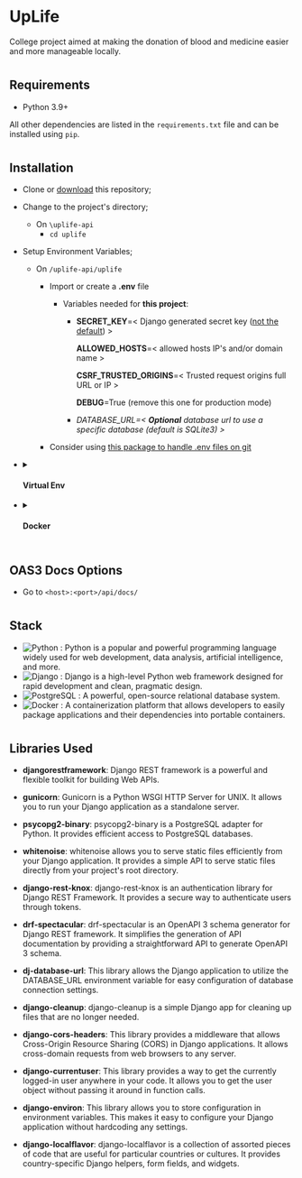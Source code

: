 # UpLife

College project aimed at making the donation of blood and medicine easier and more manageable locally.

#

## Requirements

- Python 3.9+

All other dependencies are listed in the `requirements.txt` file and can be installed using `pip`.

#

## Installation

- Clone or [download](https://github.com/Iah-Uch/uplife-api/archive/refs/heads/main.zip) this repository;

- Change to the project's directory;

  - On `\uplife-api`
    - `cd uplife`

- Setup Environment Variables;

  - On `/uplife-api/uplife`

    - Import or create a **.env** file

      - Variables needed for **this project**:

        - **SECRET_KEY**=< Django generated secret key ([not the default](https://humberto.io/blog/tldr-generate-django-secret-key/)) >

          **ALLOWED_HOSTS**=< allowed hosts IP's and/or domain name >

          **CSRF_TRUSTED_ORIGINS**=< Trusted request origins full URL or IP >

          **DEBUG**=True (remove this one for production mode)

        - _DATABASE_URL=< **Optional** database url to use a specific database (default is SQLite3) >_

    - Consider using [this package to handle .env files on git](https://github.com/harrisonpim/dotenv-stripout)

- <details closed="true"><summary><h4>Virtual Env</h4></summary>
    - Create a virtual environment;

      - On `/uplife-api/uplife`
        - `python -m venv venv`
        - Activate the venv
          - `.\venv\Scripts\activate`

  - Install the dependencies;

    - On `/uplife-api/uplife`
      - `pip install -r .\requirements.txt`

  - Run initial management commands

    - On `/uplife-api/uplife`
      - Create the database Migrations
        - `python .\manage.py makemigrations`
      - Run the Migrations
        - `python .\manage.py migrate`
      - Collect Static Files
        - `python .\manage.py collectstatic --noinput`

  - Create a Super User for testing

    - On `/uplife-api/uplife`
      - ` python .\manage.py createsuperuser`

  - Run the project - On `/uplife-api/uplife` - ` python .\manage.py runserver`
  </details>

- <details closed="true">
  <summary> 
    <h4>Docker</h4> 
  </summary>

  - Setup Environment Variables Caveat;

    - Inside DockerFile there are several attributes to change before deploying, but it is fine as is for testing

  - Run Docker Compose Routine;

    - On `\uplife-api\uplife` - `docker compose up --build`
  </details>

#

## OAS3 Docs Options

- Go to `<host>:<port>/api/docs/`

#

## Stack
- ![Python](https://img.shields.io/badge/-Python-3776AB?style=flat-square&logo=python&logoColor=white)
: Python is a popular and powerful programming language widely used for web development, data analysis, artificial intelligence, and more.
- ![Django](https://img.shields.io/badge/-Django-092E20?style=flat-square&logo=django&logoColor=white)
: Django is a high-level Python web framework designed for rapid development and clean, pragmatic design.
- ![PostgreSQL](https://img.shields.io/badge/-PostgreSQL-4169E1?style=flat-square&logo=postgresql&logoColor=white)
: A powerful, open-source relational database system.
- ![Docker](https://img.shields.io/badge/-Docker-2496ED?style=flat-square&logo=docker&logoColor=white)
: A containerization platform that allows developers to easily package applications and their dependencies into portable containers.

#

## Libraries Used
- **djangorestframework**: Django REST framework is a powerful and flexible toolkit for building Web APIs.

- **gunicorn**: Gunicorn is a Python WSGI HTTP Server for UNIX. It allows you to run your Django application as a standalone server.

- **psycopg2-binary**: psycopg2-binary is a PostgreSQL adapter for Python. It provides efficient access to PostgreSQL databases.

- **whitenoise**: whitenoise allows you to serve static files efficiently from your Django application. It provides a simple API to serve static files directly from your project's root directory.

- **django-rest-knox**: django-rest-knox is an authentication library for Django REST Framework. It provides a secure way to authenticate users through tokens.

- **drf-spectacular**: drf-spectacular is an OpenAPI 3 schema generator for Django REST framework. It simplifies the generation of API documentation by providing a straightforward API to generate OpenAPI 3 schema.

- **dj-database-url**: This library allows the Django application to utilize the DATABASE_URL environment variable for easy configuration of database connection settings.

- **django-cleanup**: django-cleanup is a simple Django app for cleaning up files that are no longer needed. 

- **django-cors-headers**: This library provides a middleware that allows Cross-Origin Resource Sharing (CORS) in Django applications. It allows cross-domain requests from web browsers to any server.

- **django-currentuser**: This library provides a way to get the currently logged-in user anywhere in your code. It allows you to get the user object without passing it around in function calls.

- **django-environ**: This library allows you to store configuration in environment variables. This makes it easy to configure your Django application without hardcoding any settings.

- **django-localflavor**: django-localflavor is a collection of assorted pieces of code that are useful for particular countries or cultures. It provides country-specific Django helpers, form fields, and widgets.


